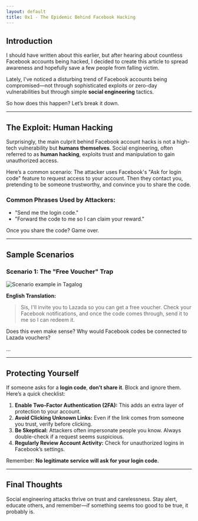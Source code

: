 ```yaml
---
layout: default
title: 0x1 - The Epidemic Behind Facebook Hacking
---
```


## Introduction

I should have written about this earlier, but after hearing about countless Facebook accounts being hacked, I decided to create this article to spread awareness and hopefully save a few people from falling victim.

Lately, I've noticed a disturbing trend of Facebook accounts being compromised—not through sophisticated exploits or zero-day vulnerabilities but through simple **social engineering** tactics.

So how does this happen? Let’s break it down.

---

## The Exploit: Human Hacking

Surprisingly, the main culprit behind Facebook account hacks is not a high-tech vulnerability but **humans themselves**. Social engineering, often referred to as **human hacking**, exploits trust and manipulation to gain unauthorized access.

Here’s a common scenario: The attacker uses Facebook's "Ask for login code" feature to request access to your account. Then they contact you, pretending to be someone trustworthy, and convince you to share the code.

### Common Phrases Used by Attackers:
- "Send me the login code."
- "Forward the code to me so I can claim your reward."

Once you share the code? Game over.

---

## Sample Scenarios

### Scenario 1: The "Free Voucher" Trap
![Scenario example in Tagalog](/images/image1.png)

**English Translation:**
> Sis, I'll invite you to Lazada so you can get a free voucher. Check your Facebook notifications, and once the code comes through, send it to me so I can redeem it.

Does this even make sense? Why would Facebook codes be connected to Lazada vouchers?

...

---

## Protecting Yourself

If someone asks for a **login code**, **don’t share it**. Block and ignore them. Here’s a quick checklist:

1. **Enable Two-Factor Authentication (2FA):** This adds an extra layer of protection to your account.
2. **Avoid Clicking Unknown Links:** Even if the link comes from someone you trust, verify before clicking.
3. **Be Skeptical:** Attackers often impersonate people you know. Always double-check if a request seems suspicious.
4. **Regularly Review Account Activity:** Check for unauthorized logins in Facebook’s settings.

Remember: **No legitimate service will ask for your login code.**

---

## Final Thoughts

Social engineering attacks thrive on trust and carelessness. Stay alert, educate others, and remember—if something seems too good to be true, it probably is.
